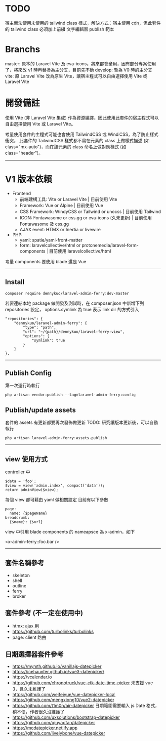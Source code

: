 # TODO

宿主無法使用未使用的 tailwind class 樣式，解決方式：宿主使用 cdn，但此套件的 tailwind class 必須加上前綴
文字編輯器
publish 範本

# Branchs

master: 原本的 Laravel Vite 及 eva-icons，將來都會棄用，因有部分專案使用了，將來改 v1 時再替換為主分支，目前先不動
develop: 暫為 V0 時的主分支
vite: 原 Laravel Vite 改為原生 Vite，讓宿主程式可以自由選擇使用 Vite 或 Laravel Vite

# 開發備註

使用 Vite (非 Laravel Vite 集成) 作為資源編譯，因此使用此套件的宿主程式可以自由選擇使用 Vite 或 Laravel Vite。

考量使用套件的主程式可能也會使用 TailwindCSS 或 WindiCSS，為了防止樣式衝突，
此套件的 TailwindCSS 樣式都不寫在元素的 class 上做樣式描述 (如 class="mx-auto")，而在該元素的 class 命名上做對應樣式 (如 class="header")。

----------------------------------------------------------

# V1 版本依賴

- Frontend
    - 前端建構工具: Vite or Laravel Vite | 目前使用 Vite
    - Framework: Vue or Alpine | 目前使用 Vue
    - CSS Framework: WindyCSS or Tailwind or unocss | 目前使用 Tailwind
    - ICON: Fontawasome or css.gg or eva-icons (久未更新) | 目前使用 Fontawasome 及 css.gg
    - AJAX event: HTMX or Inertia or livewire
- PHP:
    - yaml: spatie/yaml-front-matter
    - form: laravelcollective/html or protonemedia/laravel-form-components | 目前使用 laravelcollective/html

考量 components 要使用 blade 還是 Vue

----------------------------------------------------------

## Install

``` composer require dennykuo/laravel-admin-ferry:dev-master ```

若要連結本地 package 做開發及測試時，在 composer.json 中新增下列 repositories 設定，
options.symlink 為 true 表示 link dir 的方式引入

```
"repositories": {
    "dennykuo/laravel-admin-ferry": {
        "type": "path",
        "url": "~/{path}/dennykuo/laravel-ferry-view",
        "options": {
            "symlink": true
        }
    }
},
```

----------------------------------------------------------

## Publish Config

第一次運行時執行

``` php artisan vendor:publish --tag=laravel-admin-ferry:config ```

## Publish/update assets

套件的 assets 有更新都要再次發佈做更新
TODO: 研究讓版本更新後，可以自動執行

``` php artisan laravel-admin-ferry:assets-publish ```

----------------------------------------------------------

## view 使用方式

controller 中

```
$data = 'foo';
$view = view('admin.index', compact('data'));
return adminView($view);
```

每個 view 都可藉由 yaml 做相關設定
目前有以下參數

```
page:
  name: {$pageName}
breadcrumb:
  {$name}: {$url}
```

view 中引用 blade components 的 nameapsce 為 x-admin，如下

<x-admin-ferry::foo.bar />

----------------------------------------------------------

## 套件名稱參考

- skeleton
- shell
- outline
- ferry
- broker

## 套件參考 (不一定在使用中)
- htmx: ajax 用
- https://github.com/turbolinks/turbolinks
- page: client 路由

## 日期選擇器套件參考
- https://mymth.github.io/vanillajs-datepicker
- https://icehaunter.github.io/vue3-datepicker/
- https://vcalendar.io
- https://github.com/chronotruck/vue-ctk-date-time-picker 未支援 vue 3，且久未維護了
- https://github.com/weifeiyue/vue-datepicker-local
- https://github.com/mengxiong10/vue2-datepicker
- https://github.com/t1m0n/air-datepicker
    日期範圍需要輸入 js Date 格式，稍不便，作者很久沒維護了
- https://github.com/uxsolutions/bootstrap-datepicker
- https://github.com/qiuyaofan/datepicker
- https://mcdatepicker.netlify.app
- https://github.com/livelybone/vue-datepicker
